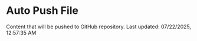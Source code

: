 # Auto Push File

Content that will be pushed to GitHub repository.
Last updated: 07/22/2025, 12:57:35 AM